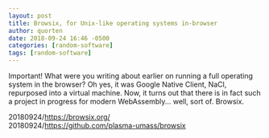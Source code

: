 ```yaml
---
layout: post
title: Browsix, for Unix-like operating systems in-browser
author: quorten
date: 2018-09-24 16:46 -0500
categories: [random-software]
tags: [random-software]
---
```


Important!  What were you writing about earlier on running a full
operating system in the browser?  Oh yes, it was Google Native Client,
NaCl, repurposed into a virtual machine.  Now, it turns out that there
is in fact such a project in progress for modern WebAssembly...  well,
sort of.  Browsix.

20180924/https://browsix.org/  
20180924/https://github.com/plasma-umass/browsix

